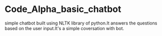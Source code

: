 # Code_Alpha_basic_chatbot
simple chatbot built using NLTK library of python.It answers the questions based on the user input.It's a simple coversation with bot.
